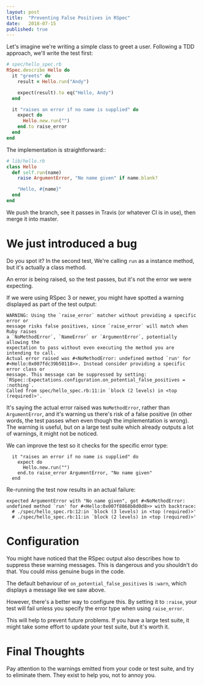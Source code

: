 ```yaml
---
layout: post
title:  "Preventing False Positives in RSpec"
date:   2018-07-15
published: true
---
```


Let's imagine we're writing a simple class to greet a user.
Following a TDD approach, we'll write the test first:

```ruby
# spec/hello_spec.rb
RSpec.describe Hello do
  it "greets" do
    result = Hello.run("Andy")

    expect(result).to eq("Hello, Andy")
  end

  it "raises an error if no name is supplied" do
    expect do
      Hello.new.run("")
    end.to raise_error
  end
end
```

The implementation is straightforward::

```ruby
# lib/hello.rb
class Hello
  def self.run(name)
    raise ArgumentError, "No name given" if name.blank?

    "Hello, #{name}"
  end
end
```

We push the branch, see it passes in Travis (or whatever CI is in use), then merge it into master.

# We just introduced a bug

Do you spot it? In the second test, We're calling `run` as a instance method, but it's actually a class method.

An error _is_ being raised, so the test passes, but it's not the error we were expecting.

If we were using RSpec 3 or newer, you might have spotted a warning displayed as part of the test output:

```
WARNING: Using the `raise_error` matcher without providing a specific error or
message risks false positives, since `raise_error` will match when Ruby raises
a `NoMethodError`, `NameError` or `ArgumentError`, potentially allowing the
expectation to pass without even executing the method you are intending to call.
Actual error raised was #<NoMethodError: undefined method `run' for
#<Hello:0x007fdc39b50118>>. Instead consider providing a specific error class or
message. This message can be suppressed by setting:
`RSpec::Expectations.configuration.on_potential_false_positives = :nothing`.
Called from spec/hello_spec.rb:11:in `block (2 levels) in <top (required)>'.
```

It's saying the actual error raised was `NoMethodError`, rather than `ArgumentError`, and it's warning us there's risk of a false positive (in other words, the
test passes when even though the implementation is wrong).
The warning is useful, but on a large test suite which already outputs a lot of warnings, it might not be noticed.

We can improve the test so it checks for the specific error type:

```
  it "raises an error if no name is supplied" do
    expect do
      Hello.new.run("")
    end.to raise_error ArgumentError, "No name given"
  end
```

Re-running the test now results in an actual failure:

```
expected ArgumentError with "No name given", got #<NoMethodError: undefined method `run' for #<Hello:0x007f8868b8d0d8>> with backtrace:
  # ./spec/hello_spec.rb:12:in `block (3 levels) in <top (required)>'
  # ./spec/hello_spec.rb:11:in `block (2 levels) in <top (required)>'
```

# Configuration

You might have noticed that the RSpec output also describes how to suppress these warning messages.
This is dangerous and you shouldn't do that.
You could miss genuine bugs in the code.

The default behaviour of `on_potential_false_positives` is `:warn`, which displays a message like we saw above.

However, there's a better way to configure this.
By setting it to `:raise`, your test will fail unless you specify the error type when using `raise_error`.

This will help to prevent future problems. If you have a large test suite, it might take some effort to update your test suite, but it's worth it.

# Final Thoughts

Pay attention to the warnings emitted from your code or test suite, and try to eliminate them.
They exist to help you, not to annoy you.
